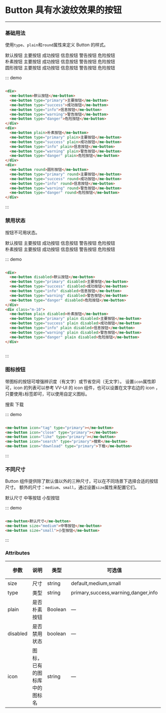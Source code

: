 # Button 具有水波纹效果的按钮
----
### 基础用法
使用```type```、```plain```和```round```属性来定义 Button 的样式。

<div class="demo-block">
  <div>
    <me-button>默认按钮</me-button>
    <me-button type="primary">主要按钮</me-button>
    <me-button type="success">成功按钮</me-button>
    <me-button type="info">信息按钮</me-button>
    <me-button type="warning">警告按钮</me-button>
    <me-button type="danger">危险按钮</me-button>
  </div>
  <div class="m-10">
    <me-button plain>朴素按钮</me-button>
    <me-button type="primary" plain>主要按钮</me-button>
    <me-button type="success" plain>成功按钮</me-button>
    <me-button type="info" plain>信息按钮</me-button>
    <me-button type="warning" plain>警告按钮</me-button>
    <me-button type="danger" plain>危险按钮</me-button>
  </div>
  <div class="m-10">
    <me-button round>圆形按钮</me-button>
    <me-button type="primary" round>主要按钮</me-button>
    <me-button type="success" round>成功按钮</me-button>
    <me-button type="info" round>信息按钮</me-button>
    <me-button type="warning" round>警告按钮</me-button>
    <me-button type="danger" round>危险按钮</me-button>
  </div>
</div>

::: demo
```html

<div>
  <me-button>默认按钮</me-button>
  <me-button type="primary">主要按钮</me-button>
  <me-button type="success">成功按钮</me-button>
  <me-button type="info">信息按钮</me-button>
  <me-button type="warning">警告按钮</me-button>
  <me-button type="danger">危险按钮</me-button>
</div>
<div>
  <me-button plain>朴素按钮</me-button>
  <me-button type="primary" plain>主要按钮</me-button>
  <me-button type="success" plain>成功按钮</me-button>
  <me-button type="info" plain>信息按钮</me-button>
  <me-button type="warning" plain>警告按钮</me-button>
  <me-button type="danger" plain>危险按钮</me-button>
</div>
<div>
  <me-button round>圆形按钮</me-button>
  <me-button type="primary" round>主要按钮</me-button>
  <me-button type="success" round>成功按钮</me-button>
  <me-button type="info" round>信息按钮</me-button>
  <me-button type="warning" round>警告按钮</me-button>
  <me-button type="danger" round>危险按钮</me-button>
</div>

```
:::

### 禁用状态

按钮不可用状态。

<div class="demo-block">
  <div>
    <me-button disabled>默认按钮</me-button>
    <me-button type="primary" disabled>主要按钮</me-button>
    <me-button type="success" disabled>成功按钮</me-button>
    <me-button type="info" disabled>信息按钮</me-button>
    <me-button type="warning" disabled>警告按钮</me-button>
    <me-button type="danger" disabled>危险按钮</me-button>
  </div>
  <div class="m-10">
    <me-button plain disabled>朴素按钮</me-button>
    <me-button type="primary" plain disabled>主要按钮</me-button>
    <me-button type="success" plain disabled>成功按钮</me-button>
    <me-button type="info" plain disabled>信息按钮</me-button>
    <me-button type="warning" plain disabled>警告按钮</me-button>
    <me-button type="danger" plain disabled>危险按钮</me-button>
  </div>
</div>

::: demo
```html

<div>
  <me-button disabled>默认按钮</me-button>
  <me-button type="primary" disabled>主要按钮</me-button>
  <me-button type="success" disabled>成功按钮</me-button>
  <me-button type="info" disabled>信息按钮</me-button>
  <me-button type="warning" disabled>警告按钮</me-button>
  <me-button type="danger" disabled>危险按钮</me-button>
</div>
<div class="m-10">
  <me-button plain disabled>朴素按钮</me-button>
  <me-button type="primary" plain disabled>主要按钮</me-button>
  <me-button type="success" plain disabled>成功按钮</me-button>
  <me-button type="info" plain disabled>信息按钮</me-button>
  <me-button type="warning" plain disabled>警告按钮</me-button>
  <me-button type="danger" plain disabled>危险按钮</me-button>
</div>
  
```
:::

### 图标按钮
带图标的按钮可增强辨识度（有文字）或节省空间（无文字）。
设置```icon```属性即可，icon 的列表可以参考 VV-UI 的 icon 组件，也可以设置在文字右边的 icon ，只要使用```i```标签即可，可以使用自定义图标。
<div class="demo-block">
  <me-button icon="tag" type="primary"></me-button>
  <me-button icon="close" type="primary"></me-button>
  <me-button icon="like" type="primary"></me-button>
  <me-button icon="search" type="primary">搜索</me-button>
  <me-button icon="download" type="primary">下载</me-button>
</div>

::: demo
```html

<me-button icon="tag" type="primary"></me-button>
<me-button icon="close" type="primary"></me-button>
<me-button icon="like" type="primary"></me-button>
<me-button icon="search" type="primary">搜索</me-button>
<me-button icon="download" type="primary">下载</me-button>

```
:::


### 不同尺寸

Button 组件提供除了默认值以外的三种尺寸，可以在不同场景下选择合适的按钮尺寸。
额外的尺寸：```medium```、```small```，通过设置```size```属性来配置它们。
<div class="demo-block">
  <me-button>默认尺寸</me-button>
  <me-button size="medium">中等按钮</me-button>
  <me-button size="small">小型按钮</me-button>
</div>

::: demo
```html

<me-button>默认尺寸</me-button>
<me-button size="medium">中等按钮</me-button>
<me-button size="small">小型按钮</me-button>

```
:::

### Attributes
| 参数      | 说明    | 类型      | 可选值       | 默认值   |
|---------- |-------- |---------- |-------------  |-------- |
| size     | 尺寸   | string  |   default,medium,small            |    —     |
| type     | 类型   | string    |   primary,success,warning,danger,info |     —    |
| plain     | 是否朴素按钮   | Boolean    | — | false   |
| disabled  | 是否禁用状态    | boolean   | —   | false   |
| icon  | 图标，已有的图标库中的图标名 | string   |  —  |  —  |
